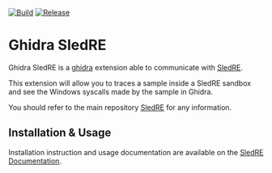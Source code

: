 [![Build](https://github.com/sledre/ghidra-sledre/actions/workflows/build.yml/badge.svg)](https://github.com/skedre/ghidra-sledre/actions/workflows/build.yml)
[![Release](https://github.com/sledre/ghidra-sledre/actions/workflows/release.yml/badge.svg)](https://github.com/skedre/ghidra-sledre/actions/workflows/release.yml)

# Ghidra SledRE

Ghidra SledRE is a [ghidra](https://ghidra-sre.org/) extension able to communicate with [SledRE](https://github.com/sledre/sledre).

This extension will allow you to traces a sample inside a SledRE sandbox and see the Windows syscalls made by the sample in Ghidra.

You should refer to the main repository [SledRE](https://github.com/sledre/sledre) for any information.

## Installation & Usage

Installation instruction and usage documentation are available on the [SledRE Documentation](https://sled.re/usage/ghidra-extension/).
